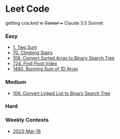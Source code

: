 # Leet Code

getting cracked w ~~Cursor +~~ Claude 3.5 Sonnet

### Easy

- [1. Two Sum](/easy/1-two-sum/1-two-sum.md)
- [70. Climbing Stairs](/easy/70-climbing-stairs/70-climbing-stairs.md)
- [108. Convert Sorted Array to Binary Search Tree](/easy/108-convert-sorted-array-bst/108-convert-sorted-array-bst.md)
- [724. Find Pivot Index]()
- [1480. Running Sum of 1D Array]()

### Medium

- [109. Convert Linked List to Binary Search Tree]()

### Hard

### Weekly Contests

- [2023-Mar-18]()
